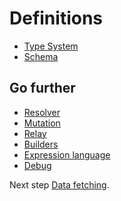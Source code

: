 Definitions
===========

* [Type System](type-system/index.md)
* [Schema](schema.md)

Go further 
----------

* [Resolver](resolver.md)
* [Mutation](mutation.md)
* [Relay](relay/index.md)
* [Builders](builders/index.md)
* [Expression language](expression-language.md)
* [Debug](debug/index.md)

Next step [Data fetching](../data-fetching/index.md).
